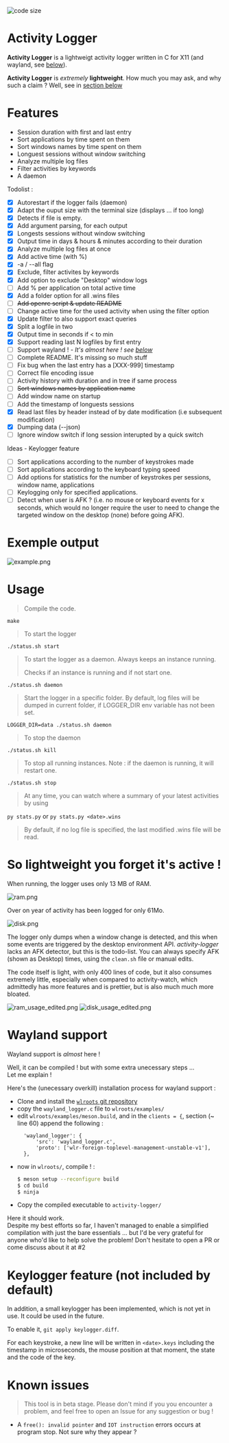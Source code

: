 ![code size](https://img.shields.io/github/languages/code-size/fm16191/activity-logger?style=flat)
# Activity Logger

**Activity Logger** is a lightweigt activity logger written in C for X11 (and wayland, see [below](#wayland-support)).

**Activity Logger** is *extremely* **lightweight**. How much you may ask, and why such a claim ? Well, see in [section below](#so-lightweight-you-forget-its-active)


# Features

- Session duration with first and last entry
- Sort applications by time spent on them
- Sort windows names by time spent on them
- Longuest sessions without window switching
- Analyze multiple log files
- Filter activities by keywords
- A daemon

Todolist : 
- [x] Autorestart if the logger fails (daemon)
- [x] Adapt the ouput size with the terminal size (displays ... if too long)
- [x] Detects if file is empty.
- [x] Add argument parsing, for each output
- [x] Longests sessions without window switching
- [x] Output time in days & hours & minutes according to their duration
- [x] Analyze multiple log files at once
- [x] Add active time (with %)
- [x] -a / --all flag
- [x] Exclude, filter activites by keywords
- [x] Add option to exclude "Desktop" window logs
- [ ] Add % per application on total active time
- [x] Add a folder option for all .wins files
- [ ] ~~Add openrc script & update README~~
- [ ] Change active time for the used activity when using the filter option
- [x] Update filter to also support exact queries
- [x] Split a logfile in two
- [x] Output time in seconds if < to  min
- [x] Support reading last N logfiles by first entry
- [ ] Support wayland ! *- It's almost here ! see [below](#wayland-support)*
- [ ] Complete README. It's missing so much stuff
- [ ] Fix bug when the last entry has a [XXX-999] timestamp
- [ ] Correct file encoding issue
- [ ] Activity history with duration and in tree if same process
- [ ] ~~Sort windows names by application name~~
- [ ] Add window name on startup
- [ ] Add the timestamp of longuests sessions
- [x] Read last files by header instead of by date modification (i.e subsequent modification)
- [x] Dumping data (--json)
- [ ] Ignore window switch if long session interupted by a quick switch

Ideas - Keylogger feature
- [ ] Sort applications according to the number of keystrokes made
- [ ] Sort applications according to the keyboard typing speed
- [ ] Add options for statistics for the number of keystrokes per sessions, window name, applications
- [ ] Keylogging only for specified applications.
- [ ] Detect when user is AFK ? (i.e. no mouse or keyboard events for x seconds, which would no longer require the user to need to change the targeted window on the desktop (none) before going AFK).

# Exemple output

![example.png](pics/example.png)

# Usage

> Compile the code.

`make`

> To start the logger

`./status.sh start`

> To start the logger as a daemon. Always keeps an instance running.
> 
> Checks if an instance is running and if not start one.

`./status.sh daemon`

> Start the logger in a specific folder. By default, log files will be dumped in current folder, if LOGGER_DIR env variable has not been set.

`LOGGER_DIR=data ./status.sh daemon`

> To stop the daemon

`./status.sh kill`

> To stop all running instances. Note : if the daemon is running, it will restart one.

`./status.sh stop`

> At any time, you can watch where a summary of your latest activities by using

`py stats.py` or `py stats.py <date>.wins`

> By default, if no log file is specified, the last modified .wins file will be read.

# So lightweight you forget it's active !

When running, the logger uses only 13 MB of RAM.

![ram.png](pics/ram.png)

Over on year of activity has been logged for only 61Mo.

![disk.png](pics/disk.png)

The logger only dumps when a window change is detected, and this when some events are triggered by the desktop environment API.
*activity-logger* lacks an AFK detector, but this is the todo-list. You can always specify AFK (shown as Desktop) times, using the `clean.sh` file or manual edits.

The code itself is light, with only 400 lines of code, but it also consumes extremely little, especially when compared to activity-watch, which admittedly has more features and is prettier, but is also much much more bloated.

![ram_usage_edited.png](pics/ram_usage_edited.png)
![disk_usage_edited.png](pics/disk_usage_edited.png)

# Wayland support

Wayland support is *almost* here !

Well, it can be compiled ! but with some extra unecessary steps ... \
Let me explain ! 

Here's the (unecessary overkill) installation process for wayland support : 
- Clone and install the [`wlroots` git repository](https://gitlab.freedesktop.org/wlroots/wlroots.git)
- copy the `wayland_logger.c` file to `wlroots/examples/`
- edit `wlroots/examples/meson.build`, and in the `clients = {`, section (~ line 60) append the following :
  ```meson
  	'wayland_logger': {
		'src': 'wayland_logger.c',
		'proto': ['wlr-foreign-toplevel-management-unstable-v1'],
	},
  ```
- now in `wlroots/`, compile ! : 
  ```bash
  $ meson setup --reconfigure build
  $ cd build
  $ ninja
  ```
- Copy the compiled executable to `activity-logger/`

Here it should work. \
Despite my best efforts so far, I haven't managed to enable a simplified compilation with just the bare essentials ... but I'd be very grateful for anyone who'd like to help solve the problem! Don't hesitate to open a PR or come discuss about it at #2

# Keylogger feature (not included by default)
In addition, a small keylogger has been implemented, which is not yet in use. It could be used in the future.

To enable it, `git apply keylogger.diff`.

For each keystroke, a new line will be written in `<date>.keys` including the timestamp in microseconds, the mouse position at that moment, the state and the code of the key.

# Known issues

> This tool is in beta stage. Please don't mind if you you encounter a problem, and feel free to open an Issue for any suggestion or bug !

- A `free(): invalid pointer` and `IOT instruction` errors occurs at program stop. Not sure why they appear ?
